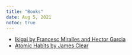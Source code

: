 ```yaml
---
title: "Books"
date: Aug 5, 2021
notoc: true
---
```


- [Ikigai by Francesc Miralles and Hector Garcia](notes/ikigai.md)
- [Atomic Habits by James Clear](notes/sources/books/atomic-habits.md)